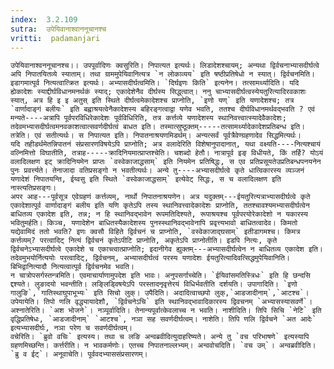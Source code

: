 ```yaml
---
index:  3.2.109
sutra:  उपेयिवानाश्वाननूचानश्च
vritti:  padamanjari
---
```


	उपेयिवानाश्वननूचानश्च।। उपपूर्वादिणः क्वसुरिति। निपात्यत इत्यर्थः। लिडादेशश्चायम्; अन्यथा द्विर्वचनाभ्यासदीर्घत्वे अपि निपातयितव्ये स्याताम्। तथा ग्राममुपेयिवानित्यत्र `न लोकाव्यय` इति षष्ठीप्रतिषेधो न स्यात्। द्विर्वचनमिति। इडागमात्पूर्व नित्यत्वात्क्रित इत्यर्थः। अभ्यासदीर्घत्वमिति। `दिर्घइणः किति` इत्यनेन। तत्सामर्थ्यादिति। यदि ह्येकादेशः स्याद्दीर्घविधानमनर्थकं स्याद्; एकादेशेनैव दीर्घस्य सिद्ध्त्वात्। ननु चाभ्यासदीर्घत्वस्येयतुरित्यादिरवकाशः स्यात्, अत्र हि इ इ अतुस् इति स्थिते दीर्घत्वमेकादेशश्च प्राप्नोति, `इणो यण्` इति यणादेशश्च; तत्र `वार्णादाङ्गं बलीयः` इति बह्वाश्रयत्वेनैकादेशस्य बहिरङ्गत्वाद्वा यणेव भवति, ततश्च दीर्घविधानमर्थवद्भवति ? एवं मन्यते----अत्रापि पूर्वपरविधिरेकादेशः पूर्वविधिरिति, तत्र कर्त्तव्ये यणादेशस्य स्थानिवत्त्वात्स्यादेवैकादेशः; तदेवमभ्यासदीर्घत्वमनवकाशत्वात्सवर्णदीर्घत्वं बाधत इति। तस्मात्सुष्ठूक्तम्-----तत्सामर्थ्यादेकादेशप्रतिबन्ध इति। तत्रेति। एवं सतीत्यर्थः। स निपात्यत इति। निपातनाश्रयणमिडर्थम्। अन्यत्सर्वं पूर्वत्रैवेण्ग्रहणादेव सिद्धमित्यर्थः।
	यदि तहीडर्थमेतन्निपातनं संप्रसारणविषयेऽपि प्राप्नोति; अत्र वलादेरिति विशेषानुपादानात्, यथा वक्ष्यति----नित्यश्चायं वल्निमित्तो विघातीति, तत्राह-----क्रादिनियमात्प्राप्तश्चेति। चशब्दो हेतौ। नात्रापूर्व इङ् विधीयते, किं तर्हि? योऽयं वलादिलक्षण इट् क्रादिनियमेन प्राप्तः `वस्वेकाजाद्धसाम्` इति नियमेन प्रतिषिद्धः, स एव प्रतिप्रसूयतेउप्रतिबन्धपनयनेन पुनः प्रवर्त्त्यते। तेनाजादा वतिप्रसङ्गो न भवतीत्यर्थः। अन्ये तु----अभ्यासदीर्घत्वे कृते धात्विकारस्य व्यञ्जनं यणादेशं निपातयन्ति, ईय्वसु इति स्थिते `वस्वेकाजाद्धसाम्` इत्येवेट् सिद्धः, स च वलादिलक्षण इति नास्त्यतिप्रसङ्गः।
	अपर आह---पूर्वसूत्र एवेग्रहणं कर्त्तव्यम्, नार्थो निपातनाश्रयणेन। अत्र यदुक्तम्---ईयतुरित्यत्राभ्यासदीर्घत्वे कृते एकादेशात्पूर्व वार्णादाङ्गं बलीय इति यणि कृतेऽपि तस्य स्थानिवत्त्वादेकादेशः प्राप्नोति, ततश्चावश्यमभ्यासदीर्घत्वेन बाधितव्य एकादेश इति, तन्न; न हि स्थानिवद्भावेन रूपमतिदिश्यते, रूपाश्रयश्च पूर्वपरयोरेकादेशो न यकारस्य भवितुमर्हति। किञ्च, यणादेशेन बाधितस्यैकादेशस्य पुनस्स्थानिवद्भावेनापि प्रवृत्त्यभावो बाधितत्वादेव। किमतो यद्येवामिदं ततो भवति? इणः क्वसौ विहिते द्विर्वचनं च प्राप्नोति, `वस्वेकाजाद्घसाम्` इतीडागमश्च। किमत्र कर्त्तव्यम्? परत्वादिट् नित्यं द्विर्वचनं कृतेऽपीटि प्राप्नोति, अकृतेऽपि प्राप्नोतीति। इडपि नित्यः, कृते द्विर्वचनेऽभ्यासदीर्घत्वे एकादेशे च एकाच्त्वात्प्राप्नोति; इदानीगेव ह्युक्तम्---अभ्यासदीर्घत्वेन न बाधितव्य एकादेश इति। तदेवमुभयोर्नित्ययोः परत्वादिट्, द्विर्वचनम्, अभ्यासदीर्घत्वं परस्य यणादेशः ईयतुरित्यादिवत्सिद्धमुपेयिवानिति। बिभिद्वानित्यादौ नित्यत्वात्पूर्व द्विर्वचनमेव भवति।
	न चात्रोपसर्गस्तन्त्रमिति। एवमाचार्याणामुपदेश इति भावः। अनुपसर्गाच्चेति। `ईयिवांसमतिस्त्रिधः` इति हि छन्दसि द्दश्यते। लुङादयो भवन्तीति। लङ्लिड्विषयेऽपि परस्तादनृवृत्तेरयं विधिर्भवतीति दर्शयति। उपागादिति। `इणो गालुङि`,`गातिस्थाघुपाभूभ्यः` इति सिचो लुक्। उपैदिति। अदादित्वाच्छपो लुक्,`आडजादीनाम्`,`आटश्च`। उपेयायेति। तिपो णलि वृद्ध्यायादेशौ, `द्विर्वचनेऽचि` इति स्थानिवद्भावादिकारस्य द्विवचनम् `अभ्यासस्यासवर्णे`।
	अश्नातेरिति। `अश भोजने`। नञ्पूर्वादिति। तेनान्यपूर्वात्केवलाच्च न भवति। नाशीदिति। तिपि सिचि `नेटि` इति वृद्धिप्रतिषेधः, `आडजादीनाम्` `आटश्च`, नञा सह सवर्णदीर्घत्वम्। नाशेति। तिपि णलि द्विर्वचने `अत आदेः` इत्यभ्यासदीर्घः, नञा परेण च सवर्णदीर्घत्वम्।
	वचेरिति। `ब्रुवो वचिः` इत्यस्य। तथा च लङि अन्वब्रवीदित्युदाहरिष्यते। अन्ये तु `वच परिभाषणे` इत्यस्यापि ग्रहणमिच्छन्ति। कर्त्तरीति। न भावकर्मणोः। एतच्च निपातनाल्लभ्यम्। अन्ववोचदिति। `वच उम्`। अन्वब्रवीदिति। `ब्रु व ईट्`। अनूवाचेति। पूर्ववदभ्याससंप्रसारणम्।
